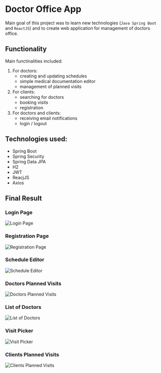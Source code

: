 # Doctor Office App
Main goal of this project was to learn new technologies (`Java Spring Boot` and `ReactJS`) and to create web application for management of doctors office.

## Functionality
Main functinalities included:
1. For doctors:
    - creating and updating schedules
    - simple medical documentation editor
    - management of planned visits
2. For clients:
    - searching for doctors
    - booking visits
    - registration
3. For doctors and clients:
    - receiving email notifications
    - login / logout

## Technologies used:
- Spring Boot
- Spring Security
- Spring Data JPA
- H2
- JWT
- ReacjJS
- Axios

## Final Result

### Login Page
![Login Page](https://github.com/BartoszSocki/doctors-office-frontend/blob/read-me/images/pi-ekran-logowania.png)
### Registration Page
![Registration Page](https://github.com/BartoszSocki/doctors-office-frontend/blob/read-me/images/pi-rejestracja.png)

### Schedule Editor
![Schedule Editor](https://github.com/BartoszSocki/doctors-office-frontend/blob/read-me/images/pi-edycja-harmonogramu.png)
### Doctors Planned Visits
![Doctors Planned Visits](https://github.com/BartoszSocki/doctors-office-frontend/blob/read-me/images/pi-zaplanowane-wizyty-doktor.png)

### List of Doctors
![List of Doctors](https://github.com/BartoszSocki/doctors-office-frontend/blob/read-me/images/pi-lista-doktorów.png)
### Visit Picker
![Visit Picker](https://github.com/BartoszSocki/doctors-office-frontend/blob/read-me/images/pi-wybor-wizyty.png)
### Clients Planned Visits
![Clients Planned Visits](https://github.com/BartoszSocki/doctors-office-frontend/blob/read-me/images/pi-zaplanowane-wizyty-klient.png)
